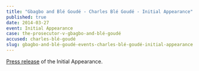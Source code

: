 ```yaml
---
title: "Gbagbo and Blé Goudé - Charles Blé Goudé - Initial Appearance"
published: true
date: 2014-03-27
event: Initial Appearance
case: the-prosecutor-v-gbagbo-and-blé-goudé
accused: charles-blé-goudé
slug: gbagbo-and-blé-goudé-events-charles-blé-goudé-initial-appearance
---
```


[Press release](https://www.icc-cpi.int/en_menus/icc/press%20and%20media/press%20releases/Pages/ma155.aspx) of the Initial Appearance.

